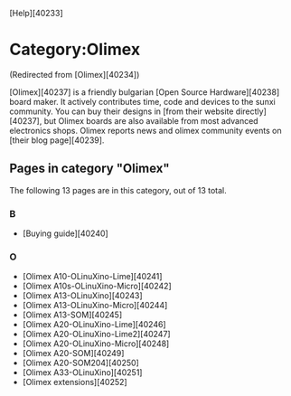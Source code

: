 [Help][40233]
# Category:Olimex
(Redirected from [Olimex][40234])
 
[Olimex][40237] is a friendly bulgarian [Open Source Hardware][40238] board maker. It actively contributes time, code and devices to the sunxi community. 
You can buy their designs in [from their website directly][40237], but Olimex boards are also available from most advanced electronics shops. 
Olimex reports news and olimex community events on [their blog page][40239]. 
## Pages in category "Olimex"
The following 13 pages are in this category, out of 13 total. 
### B
  * [Buying guide][40240]

### O
  * [Olimex A10-OLinuXino-Lime][40241]
  * [Olimex A10s-OLinuXino-Micro][40242]
  * [Olimex A13-OLinuXino][40243]
  * [Olimex A13-OLinuXino-Micro][40244]
  * [Olimex A13-SOM][40245]
  * [Olimex A20-OLinuXino-Lime][40246]
  * [Olimex A20-OLinuXino-Lime2][40247]
  * [Olimex A20-OLinuXino-Micro][40248]
  * [Olimex A20-SOM][40249]
  * [Olimex A20-SOM204][40250]
  * [Olimex A33-OLinuXino][40251]
  * [Olimex extensions][40252]
